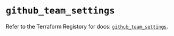# `github_team_settings`

Refer to the Terraform Registory for docs: [`github_team_settings`](https://registry.terraform.io/providers/integrations/github/5.31.0/docs/resources/team_settings).
